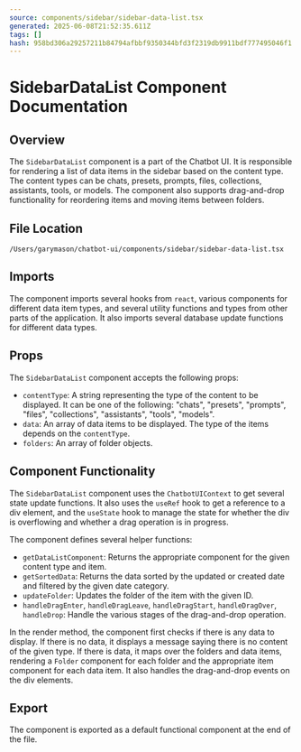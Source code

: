 ```yaml
---
source: components/sidebar/sidebar-data-list.tsx
generated: 2025-06-08T21:52:35.611Z
tags: []
hash: 958bd306a29257211b84794afbbf9350344bfd3f2319db9911bdf777495046f1
---
```


# SidebarDataList Component Documentation

## Overview

The `SidebarDataList` component is a part of the Chatbot UI. It is responsible for rendering a list of data items in the sidebar based on the content type. The content types can be chats, presets, prompts, files, collections, assistants, tools, or models. The component also supports drag-and-drop functionality for reordering items and moving items between folders.

## File Location

`/Users/garymason/chatbot-ui/components/sidebar/sidebar-data-list.tsx`

## Imports

The component imports several hooks from `react`, various components for different data item types, and several utility functions and types from other parts of the application. It also imports several database update functions for different data types.

## Props

The `SidebarDataList` component accepts the following props:

- `contentType`: A string representing the type of the content to be displayed. It can be one of the following: "chats", "presets", "prompts", "files", "collections", "assistants", "tools", "models".
- `data`: An array of data items to be displayed. The type of the items depends on the `contentType`.
- `folders`: An array of folder objects.

## Component Functionality

The `SidebarDataList` component uses the `ChatbotUIContext` to get several state update functions. It also uses the `useRef` hook to get a reference to a div element, and the `useState` hook to manage the state for whether the div is overflowing and whether a drag operation is in progress.

The component defines several helper functions:

- `getDataListComponent`: Returns the appropriate component for the given content type and item.
- `getSortedData`: Returns the data sorted by the updated or created date and filtered by the given date category.
- `updateFolder`: Updates the folder of the item with the given ID.
- `handleDragEnter`, `handleDragLeave`, `handleDragStart`, `handleDragOver`, `handleDrop`: Handle the various stages of the drag-and-drop operation.

In the render method, the component first checks if there is any data to display. If there is no data, it displays a message saying there is no content of the given type. If there is data, it maps over the folders and data items, rendering a `Folder` component for each folder and the appropriate item component for each data item. It also handles the drag-and-drop events on the div elements.

## Export

The component is exported as a default functional component at the end of the file.